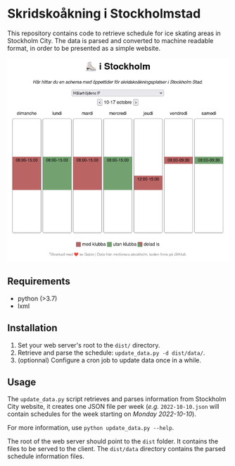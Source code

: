 # Skridskoåkning i Stockholmstad
This repository contains code to retrieve schedule for ice skating areas in Stockholm City.
The data is parsed and converted to machine readable format, in order to be presented as a simple website.

![screenshot of the web application](screenshot.png)

## Requirements
- python (>3.7)
- lxml

## Installation

1. Set your web server's root to the `dist/` directory.
2. Retrieve and parse the schedule: `update_data.py -d dist/data/`.
3. (optionnal) Configure a cron job to update data once in a while.

## Usage
The `update_data.py` script retrieves and parses information from Stockholm City website, it creates one JSON file per week (_e.g._ `2022-10-10.json` will contain schedules for the week starting on _Monday 2022-10-10_).

For more information, use `python update_data.py --help`.

The root of the web server should point to the `dist` folder. It contains the files to be served to the client. The `dist/data` directory contains the parsed schedule information files.